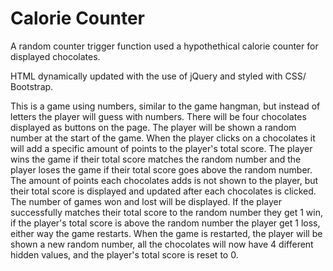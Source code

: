 # Calorie Counter
A random counter trigger function used a hypothethical calorie counter for displayed chocolates. 

HTML dynamically updated with the use of jQuery and styled with CSS/  Bootstrap. 

This is a game using numbers, similar to the game hangman, but instead of letters the player will guess with numbers. There will be four chocolates displayed as buttons on the page.
The player will be shown a random number at the start of the game.
When the player clicks on a chocolates it will add a specific amount of points to the player's total score.
The player wins the game if their total score matches the random number and the player loses the game if their total score goes above the random number.
The amount of points each chocolates adds is not shown to the player, but their total score is displayed and updated after each chocolates is clicked.
The number of games won and lost will be displayed.
If the player successfully matches their total score to the random number they get 1 win, if the player's total score is above the random number the player get 1 loss, either way the game restarts.
When the game is restarted, the player will be shown a new random number, all the chocolates will now have 4 different hidden values, and the player's total score is reset to 0.
